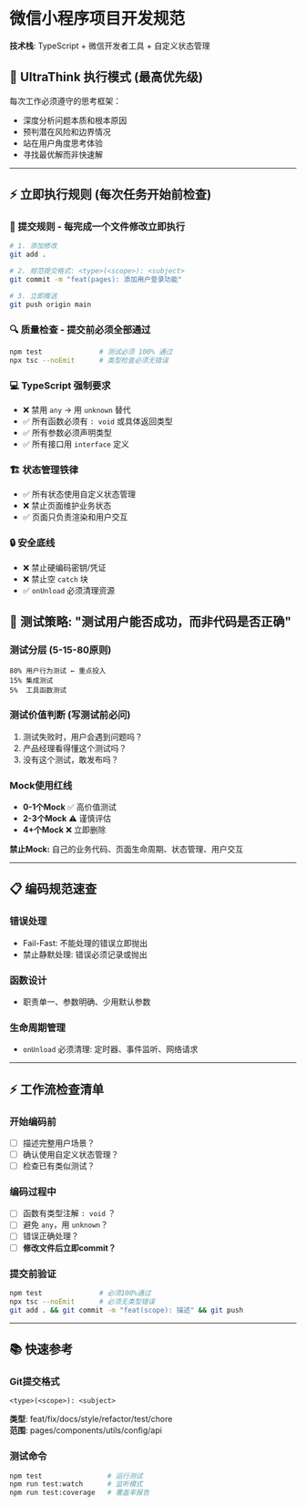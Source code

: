 # 微信小程序项目开发规范

**技术栈**: TypeScript + 微信开发者工具 + 自定义状态管理

## 🧠 UltraThink 执行模式 (最高优先级)

每次工作必须遵守的思考框架：
- 深度分析问题本质和根本原因
- 预判潜在风险和边界情况  
- 站在用户角度思考体验
- 寻找最优解而非快速解

---

## ⚡ 立即执行规则 (每次任务开始前检查)

### 📝 提交规则 - 每完成一个文件修改立即执行
```bash
# 1. 添加修改
git add .

# 2. 规范提交格式: <type>(<scope>): <subject>
git commit -m "feat(pages): 添加用户登录功能"

# 3. 立即推送 
git push origin main
```

### 🔍 质量检查 - 提交前必须全部通过
```bash
npm test              # 测试必须 100% 通过
npx tsc --noEmit      # 类型检查必须无错误
```

### 💻 TypeScript 强制要求
- ❌ 禁用 `any` → 用 `unknown` 替代
- ✅ 所有函数必须有 `: void` 或具体返回类型
- ✅ 所有参数必须声明类型
- ✅ 所有接口用 `interface` 定义

### 🏗️ 状态管理铁律
- ✅ 所有状态使用自定义状态管理
- ❌ 禁止页面维护业务状态
- ✅ 页面只负责渲染和用户交互

### 🔒 安全底线
- ❌ 禁止硬编码密钥/凭证
- ❌ 禁止空 `catch` 块
- ✅ `onUnload` 必须清理资源

## 🧪 测试策略: "测试用户能否成功，而非代码是否正确"

### 测试分层 (5-15-80原则)
```
80% 用户行为测试 ← 重点投入
15% 集成测试
5%  工具函数测试
```

### 测试价值判断 (写测试前必问)
1. 测试失败时，用户会遇到问题吗？
2. 产品经理看得懂这个测试吗？  
3. 没有这个测试，敢发布吗？

### Mock使用红线
- **0-1个Mock** ✅ 高价值测试
- **2-3个Mock** ⚠️ 谨慎评估
- **4+个Mock** ❌ 立即删除

**禁止Mock:** 自己的业务代码、页面生命周期、状态管理、用户交互

---

## 📋 编码规范速查

### 错误处理
- Fail-Fast: 不能处理的错误立即抛出
- 禁止静默处理: 错误必须记录或抛出

### 函数设计  
- 职责单一、参数明确、少用默认参数

### 生命周期管理
- `onUnload` 必须清理: 定时器、事件监听、网络请求

---

## ⚡ 工作流检查清单

### 开始编码前
- [ ] 描述完整用户场景？
- [ ] 确认使用自定义状态管理？
- [ ] 检查已有类似测试？

### 编码过程中
- [ ] 函数有类型注解 `: void` ？  
- [ ] 避免 `any`，用 `unknown`？
- [ ] 错误正确处理？
- [ ] **修改文件后立即commit？**

### 提交前验证
```bash
npm test              # 必须100%通过
npx tsc --noEmit      # 必须无类型错误
git add . && git commit -m "feat(scope): 描述" && git push
```

---

## 📚 快速参考

### Git提交格式
```
<type>(<scope>): <subject>
```
**类型**: feat/fix/docs/style/refactor/test/chore  
**范围**: pages/components/utils/config/api

### 测试命令
```bash
npm test                # 运行测试
npm run test:watch      # 监听模式  
npm run test:coverage   # 覆盖率报告
```